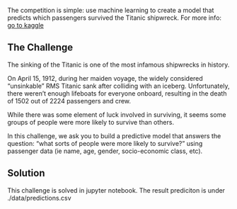 The competition is simple: use machine learning to create a model that predicts which passengers survived the Titanic shipwreck.
For more info: [go to kaggle](https://www.kaggle.com/competitions/titanic)

## The Challenge

The sinking of the Titanic is one of the most infamous shipwrecks in history.

On April 15, 1912, during her maiden voyage, the widely considered “unsinkable” RMS Titanic sank after colliding with an iceberg. Unfortunately, there weren’t enough lifeboats for everyone onboard, resulting in the death of 1502 out of 2224 passengers and crew.

While there was some element of luck involved in surviving, it seems some groups of people were more likely to survive than others.

In this challenge, we ask you to build a predictive model that answers the question: “what sorts of people were more likely to survive?” using passenger data (ie name, age, gender, socio-economic class, etc).

## Solution

This challenge is solved in jupyter notebook. The result prediciton is under ./data/predictions.csv

